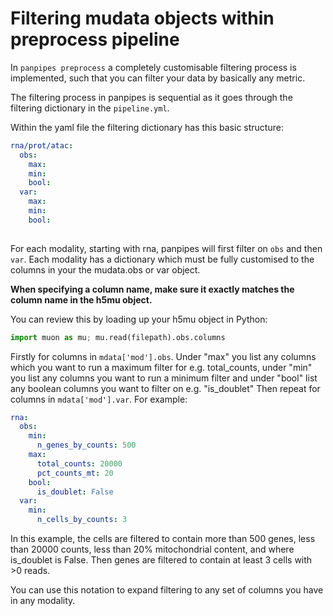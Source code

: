 # Filtering mudata objects within preprocess pipeline

In `panpipes preprocess` a completely customisable filtering process is implemented, such that you can filter your data by basically any metric.

The filtering process in panpipes is sequential as it goes through the filtering dictionary in the `pipeline.yml`.

Within the yaml file the filtering dictionary has this basic structure:

```yaml
rna/prot/atac:
  obs:
    max:
    min:
    bool:
  var:
    max:
    min:
    bool:
  
```

For each modality, starting with rna, panpipes will first filter on `obs` and then `var`.
Each modality has a dictionary which must be fully customised to the columns in your the mudata.obs or var object.

**When specifying a column name, make sure it exactly matches the column name in the h5mu object.** 

You can review this by loading up your h5mu object in Python:

```python
import muon as mu; mu.read(filepath).obs.columns
```

Firstly for columns in `mdata['mod'].obs`.
Under "max" you list any columns which you want to run a maximum filter for e.g. total_counts, under "min" you list any columns you want to run a minimum filter and under "bool" list any boolean columns you want to filter on e.g. "is_doublet"
Then repeat for columns in `mdata['mod'].var`.
For example:

```yaml
rna:
  obs:
    min:  
      n_genes_by_counts: 500 
    max: 
      total_counts: 20000
      pct_counts_mt: 20
    bool:
      is_doublet: False
  var:
    min:
      n_cells_by_counts: 3
```

In this example, the cells are filtered to contain more than 500 genes, less than 20000 counts, less than 20% mitochondrial content, and where is_doublet is False. Then genes are filtered to contain at least 3 cells with >0 reads.

You can use this notation to expand filtering to any set of columns you have in any modality.
